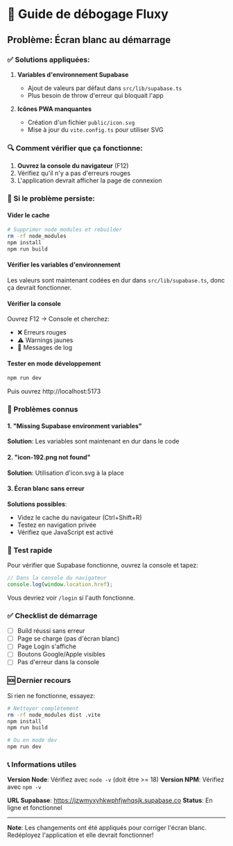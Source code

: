 # 🐛 Guide de débogage Fluxy

## Problème: Écran blanc au démarrage

### ✅ Solutions appliquées:

1. **Variables d'environnement Supabase**
   - Ajout de valeurs par défaut dans `src/lib/supabase.ts`
   - Plus besoin de throw d'erreur qui bloquait l'app

2. **Icônes PWA manquantes**
   - Création d'un fichier `public/icon.svg`
   - Mise à jour du `vite.config.ts` pour utiliser SVG

### 🔍 Comment vérifier que ça fonctionne:

1. **Ouvrez la console du navigateur** (F12)
2. Vérifiez qu'il n'y a pas d'erreurs rouges
3. L'application devrait afficher la page de connexion

### 🚨 Si le problème persiste:

#### Vider le cache
```bash
# Supprimer node_modules et rebuilder
rm -rf node_modules
npm install
npm run build
```

#### Vérifier les variables d'environnement
Les valeurs sont maintenant codées en dur dans `src/lib/supabase.ts`, donc ça devrait fonctionner.

#### Vérifier la console
Ouvrez F12 → Console et cherchez:
- ❌ Erreurs rouges
- ⚠️ Warnings jaunes
- 📝 Messages de log

#### Tester en mode développement
```bash
npm run dev
```
Puis ouvrez http://localhost:5173

### 🔧 Problèmes connus

#### 1. "Missing Supabase environment variables"
**Solution**: Les variables sont maintenant en dur dans le code

#### 2. "icon-192.png not found"
**Solution**: Utilisation d'icon.svg à la place

#### 3. Écran blanc sans erreur
**Solutions possibles**:
- Videz le cache du navigateur (Ctrl+Shift+R)
- Testez en navigation privée
- Vérifiez que JavaScript est activé

### 📱 Test rapide

Pour vérifier que Supabase fonctionne, ouvrez la console et tapez:
```javascript
// Dans la console du navigateur
console.log(window.location.href);
```

Vous devriez voir `/login` si l'auth fonctionne.

### ✅ Checklist de démarrage

- [ ] Build réussi sans erreur
- [ ] Page se charge (pas d'écran blanc)
- [ ] Page Login s'affiche
- [ ] Boutons Google/Apple visibles
- [ ] Pas d'erreur dans la console

### 🆘 Dernier recours

Si rien ne fonctionne, essayez:
```bash
# Nettoyer complètement
rm -rf node_modules dist .vite
npm install
npm run build

# Ou en mode dev
npm run dev
```

### 📞 Informations utiles

**Version Node**: Vérifiez avec `node -v` (doit être >= 18)
**Version NPM**: Vérifiez avec `npm -v`

**URL Supabase**: https://jzwmyxyhkwphfjwhqsjk.supabase.co
**Status**: En ligne et fonctionnel

---

**Note**: Les changements ont été appliqués pour corriger l'écran blanc. Redéployez l'application et elle devrait fonctionner!
